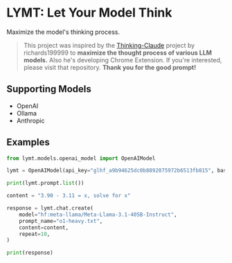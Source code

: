 # LYMT: Let Your Model Think

Maximize the model's thinking process.

> This project was inspired by the [Thinking-Claude](https://github.com/richards199999/Thinking-Claude) project by richards199999 to **maximize the thought process of various LLM models.**
> Also he's developing Chrome Extension. If you're interested, please visit that repository. **Thank you for the good prompt!**

## Supporting Models

- OpenAI
- Ollama
- Anthropic

## Examples

```python
from lymt.models.openai_model import OpenAIModel

lymt = OpenAIModel(api_key="glhf_a9b94625dc0b8892075972b6513fb815", base_url="https://glhf.chat/api/openai/v1")

print(lymt.prompt.list())

content = "3.90 - 3.11 = x, solve for x"

response = lymt.chat.create(
    model="hf:meta-llama/Meta-Llama-3.1-405B-Instruct",
    prompt_name="o1-heavy.txt",
    content=content,
    repeat=10,
)

print(response)

```
